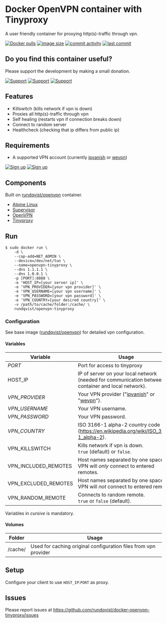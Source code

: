 # Docker OpenVPN container with Tinyproxy
A user friendly container for proxying http(s)-traffic through vpn.

[![Docker pulls](https://img.shields.io/docker/pulls/rundqvist/openvpn-tinyproxy.svg)](https://hub.docker.com/r/rundqvist/openvpn-tinyproxy)
[![image size](https://img.shields.io/docker/image-size/rundqvist/openvpn-tinyproxy.svg)](https://hub.docker.com/r/rundqvist/openvpn-tinyproxy)
[![commit activity](https://img.shields.io/github/commit-activity/m/rundqvist/docker-openvpn-tinyproxy)](https://github.com/rundqvist/docker-openvpn-tinyproxy)
[![last commit](https://img.shields.io/github/last-commit/rundqvist/docker-openvpn-tinyproxy.svg)](https://github.com/rundqvist/docker-openvpn-tinyproxy)

## Do you find this container useful? 
Please support the development by making a small donation.

[![Support](https://img.shields.io/badge/support-Flattr-brightgreen)](https://flattr.com/@rundqvist)
[![Support](https://img.shields.io/badge/support-Buy%20me%20a%20coffee-orange)](https://www.buymeacoffee.com/rundqvist)
[![Support](https://img.shields.io/badge/support-PayPal-blue)](https://www.paypal.com/cgi-bin/webscr?cmd=_s-xclick&hosted_button_id=SZ7J9JL9P5DGE&source=url)

## Features
* Killswitch (kills network if vpn is down)
* Proxies all http(s)-traffic through vpn
* Self healing (restarts vpn if connection breaks down)
* Connect to random server
* Healthcheck (checking that ip differs from public ip)

## Requirements
* A supported VPN account (currently [ipvanish](https://www.ipvanish.com/?a_bid=48f95966&a_aid=5f3eb2f0be07f) or [wevpn](https://www.wevpn.com/aff/rundqvist))

[![Sign up](https://img.shields.io/badge/sign_up-IPVanish_VPN-6fbc44)](https://www.ipvanish.com/?a_bid=48f95966&a_aid=5f3eb2f0be07f)
[![Sign up](https://img.shields.io/badge/sign_up-WeVPN-e33866)](https://www.wevpn.com/aff/rundqvist)

## Components
Built on [rundqvist/openvpn](https://hub.docker.com/r/rundqvist/openvpn) container.
* [Alpine Linux](https://www.alpinelinux.org)
* [Supervisor](https://github.com/Supervisor/supervisor)
* [OpenVPN](https://github.com/OpenVPN/openvpn)
* [Tinyproxy](https://tinyproxy.github.io)

## Run
```
$ sudo docker run \
    -d \
    --cap-add=NET_ADMIN \
    --device=/dev/net/tun \
    --name=openvpn-tinyproxy \
    --dns 1.1.1.1 \
    --dns 1.0.0.1 \
    -p [PORT]:8888 \
    -e 'HOST_IP=[your server ip]' \
    -e 'VPN_PROVIDER=[your vpn provider]' \
    -e 'VPN_USERNAME=[your vpn username]' \
    -e 'VPN_PASSWORD=[your vpn password]' \
    -e 'VPN_COUNTRY=[your desired country]' \
    -v /path/to/cache/folder:/cache/ \
    rundqvist/openvpn-tinyproxy
```

### Configuration
See base image ([rundqvist/openvpn](https://hub.docker.com/r/rundqvist/openvpn)) for detailed vpn configuration.

#### Variables

| Variable | Usage |
|----------|-------|
| _PORT_ | Port for access to tinyproxy |
| HOST_IP | IP of server on your local network (needed for communication between container and local network).  |
| _VPN_PROVIDER_ | Your VPN provider ("[ipvanish](https://www.ipvanish.com/?a_bid=48f95966&a_aid=5f3eb2f0be07f)" or "[wevpn](https://www.wevpn.com/aff/rundqvist)"). |
| _VPN_USERNAME_ | Your VPN username. |
| _VPN_PASSWORD_ | Your VPN password. |
| _VPN_COUNTRY_ | ISO 3166-1 alpha-2 country code (https://en.wikipedia.org/wiki/ISO_3166-1_alpha-2). |
| VPN_KILLSWITCH | Kills network if vpn is down. <br />`true` (default) or `false`. |
| VPN_INCLUDED_REMOTES | Host names separated by one space. VPN will _only_ connect to entered remotes. |
| VPN_EXCLUDED_REMOTES | Host names separated by one space. VPN will _not_ connect to entered remotes. |
| VPN_RANDOM_REMOTE | Connects to random remote. <br />`true` or `false` (default). |

Variables in _cursive_ is mandatory.

#### Volumes

| Folder | Usage |
|--------|-------|
| /cache/ | Used for caching original configuration files from vpn provider |

## Setup
Configure your client to use `HOST_IP`:`PORT` as proxy.

## Issues
Please report issues at https://github.com/rundqvist/docker-openvpn-tinyproxy/issues
